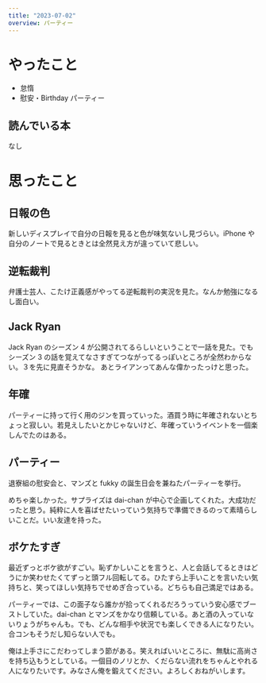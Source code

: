 ```yaml
---
title: "2023-07-02"
overview: パーティー
---
```


# やったこと

- 怠惰
- 慰安・Birthday パーティー

## 読んでいる本

なし

# 思ったこと

## 日報の色

新しいディスプレイで自分の日報を見ると色が味気ないし見づらい。iPhone や自分のノートで見るときとは全然見え方が違っていて悲しい。

## 逆転裁判

弁護士芸人、こたけ正義感がやってる逆転裁判の実況を見た。なんか勉強になるし面白い。

## Jack Ryan

Jack Ryan のシーズン 4 が公開されてるらしいということで一話を見た。でもシーズン 3 の話を覚えてなさすぎてつながってるっぽいところが全然わからない。３を先に見直そうかな。
あとライアンってあんな偉かったっけと思った。

## 年確

パーティーに持って行く用のジンを買っていった。酒買う時に年確されないとちょっと寂しい。若見えしたいとかじゃないけど、年確っていうイベントを一個楽しんでたのはある。

## パーティー

退寮組の慰安会と、マンズと fukky の誕生日会を兼ねたパーティーを挙行。

めちゃ楽しかった。サプライズは dai-chan が中心で企画してくれた。大成功だったと思う。純粋に人を喜ばせたいっていう気持ちで準備できるのって素晴らしいことだ。いい友達を持った。

## ボケたすぎ

最近ずっとボケ欲がすごい。恥ずかしいことを言うと、人と会話してるときはどうにか笑わせたくてずっと頭フル回転してる。ひたすら上手いことを言いたい気持ちと、笑ってほしい気持ちでせめぎ合っている。どちらも自己満足ではある。

パーティーでは、この面子なら誰かが拾ってくれるだろうっていう安心感でブーストしていた。dai-chan とマンズをかなり信頼している。あと酒の入っていないりょうがちゃんも。でも、どんな相手や状況でも楽しくできる人になりたい。合コンもそうだし知らない人でも。

俺は上手さにこだわってしまう節がある。笑えればいいところに、無駄に高尚さを持ち込もうとしている。一個目のノリとか、くだらない流れをちゃんとやれる人になりたいです。みなさん俺を鍛えてください。よろしくおねがいします。
